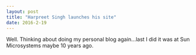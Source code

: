 ```yaml
---
layout: post
title: "Harpreet Singh launches his site"
date: 2016-2-19
---
```


Well. Thinking about doing my personal blog again...last I did it was at Sun Microsystems maybe 10 years ago. 
